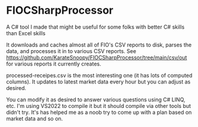 # FIOCSharpProcessor

A C# tool I made that might be useful for some folks with better C# skills than Excel skills

It downloads and caches almost all of FIO's CSV reports to disk, parses the data, and processes it in to various CSV reports.  See https://github.com/KarateSnoopy/FIOCSharpProcessor/tree/main/csv/out for various reports it currently creates.  

processed-receipes.csv is the most interesting one (it has lots of computed columns).  It updates to latest market data every hour but you can adjust as desired.

You can modify it as desired to answer various questions using C# LINQ, etc.  I'm using VS2022 to compile it but it should compile via other tools but didn't try.  It's has helped me as a noob try to come up with a plan based on market data and so on.
